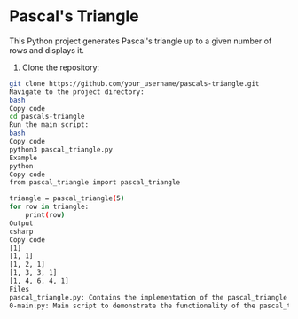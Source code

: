 # Pascal's Triangle

This Python project generates Pascal's triangle up to a given number of rows and displays it.



1. Clone the repository:

```bash
git clone https://github.com/your_username/pascals-triangle.git
Navigate to the project directory:
bash
Copy code
cd pascals-triangle
Run the main script:
bash
Copy code
python3 pascal_triangle.py
Example
python
Copy code
from pascal_triangle import pascal_triangle

triangle = pascal_triangle(5)
for row in triangle:
    print(row)
Output
csharp
Copy code
[1]
[1, 1]
[1, 2, 1]
[1, 3, 3, 1]
[1, 4, 6, 4, 1]
Files
pascal_triangle.py: Contains the implementation of the pascal_triangle function.
0-main.py: Main script to demonstrate the functionality of the pascal_triangle function.